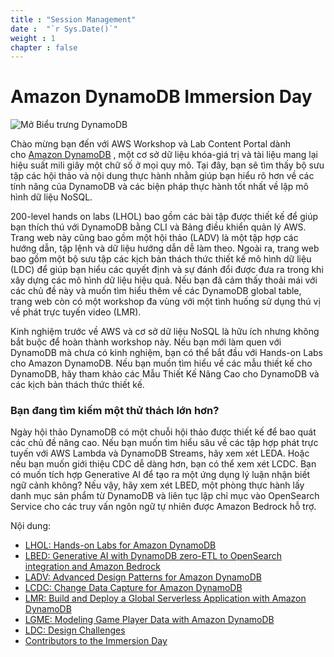 ```yaml
---
title : "Session Management"
date :  "`r Sys.Date()`" 
weight : 1 
chapter : false
---
```

# Amazon DynamoDB Immersion Day

![Mở Biểu trưng DynamoDB](images/1/dynamodb.png)


Chào mừng bạn đến với AWS Workshop và Lab Content Portal dành cho [Amazon DynamoDB](https://docs.aws.amazon.com/amazondynamodb/latest/developerguide/Introduction.html) , một cơ sở dữ liệu khóa-giá trị và tài liệu mang lại hiệu suất mili giây một chữ số ở mọi quy mô. Tại đây, bạn sẽ tìm thấy bộ sưu tập các hội thảo và nội dung thực hành nhằm giúp bạn hiểu rõ hơn về các tính năng của DynamoDB và các biện pháp thực hành tốt nhất về lập mô hình dữ liệu NoSQL.

200-level hands on labs (LHOL) bao gồm các bài tập được thiết kế để giúp bạn thích thú với DynamoDB bằng CLI và Bảng điều khiển quản lý AWS. Trang web này cũng bao gồm một hội thảo (LADV) là một tập hợp các hướng dẫn, tập lệnh và dữ liệu hướng dẫn dễ làm theo. Ngoài ra, trang web bao gồm một bộ sưu tập các kịch bản thách thức thiết kế mô hình dữ liệu (LDC) để giúp bạn hiểu các quyết định và sự đánh đổi được đưa ra trong khi xây dựng các mô hình dữ liệu hiệu quả. Nếu bạn đã cảm thấy thoải mái với các chủ đề này và muốn tìm hiểu thêm về các DynamoDB global table, trang web còn có một workshop đa vùng với một tình huống sử dụng thú vị về phát trực tuyến video (LMR).

Kinh nghiệm trước về AWS và cơ sở dữ liệu NoSQL là hữu ích nhưng không bắt buộc để hoàn thành workshop này. Nếu bạn mới làm quen với DynamoDB mà chưa có kinh nghiệm, bạn có thể bắt đầu với Hands-on Labs cho Amazon DynamoDB. Nếu bạn muốn tìm hiểu về các mẫu thiết kế cho DynamoDB, hãy tham khảo các Mẫu Thiết Kế Nâng Cao cho DynamoDB và các kịch bản thách thức thiết kế.

### Bạn đang tìm kiếm một thử thách lớn hơn?

Ngày hội thảo DynamoDB có một chuỗi hội thảo được thiết kế để bao quát các chủ đề nâng cao. Nếu bạn muốn tìm hiểu sâu về các tập hợp phát trực tuyến với AWS Lambda và DynamoDB Streams, hãy xem xét LEDA. Hoặc nếu bạn muốn giới thiệu CDC dễ dàng hơn, bạn có thể xem xét LCDC. Bạn có muốn tích hợp Generative AI để tạo ra một ứng dụng lý luận nhận biết ngữ cảnh không? Nếu vậy, hãy xem xét LBED, một phòng thực hành lấy danh mục sản phẩm từ DynamoDB và liên tục lập chỉ mục vào OpenSearch Service cho các truy vấn ngôn ngữ tự nhiên được Amazon Bedrock hỗ trợ.

Nội dung:
- [LHOL: Hands-on Labs for Amazon DynamoDB](https://catalog.workshops.aws/dynamodb-labs/en-US/hands-on-labs)
- [LBED: Generative AI with DynamoDB zero-ETL to OpenSearch integration and Amazon Bedrock](https://catalog.workshops.aws/dynamodb-labs/en-US/dynamodb-opensearch-zetl)
- [LADV: Advanced Design Patterns for Amazon DynamoDB](https://catalog.workshops.aws/dynamodb-labs/en-US/design-patterns)
- [LCDC: Change Data Capture for Amazon DynamoDB](https://catalog.workshops.aws/dynamodb-labs/en-US/change-data-capture)
- [LMR: Build and Deploy a Global Serverless Application with Amazon DynamoDB](https://catalog.workshops.aws/dynamodb-labs/en-US/global-serverless-application)
- [LGME: Modeling Game Player Data with Amazon DynamoDB](https://catalog.workshops.aws/dynamodb-labs/en-US/game-player-data)
- [LDC: Design Challenges](https://catalog.workshops.aws/dynamodb-labs/en-US/scenarios)
- [Contributors to the Immersion Day](https://catalog.workshops.aws/dynamodb-labs/en-US/authors)